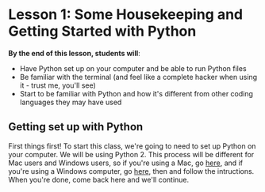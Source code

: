 # Lesson 1: Some Housekeeping and Getting Started with Python  

**By the end of this lesson, students will**: 

* Have Python set up on your computer and be able to run Python files
* Be familiar with the terminal (and feel like a complete hacker when using it - trust me, you'll see)
* Start to be familiar with Python and how it's different from other coding languages they may have used


## Getting set up with Python

First things first! To start this class, we're going to need to set up Python on your computer. We will be using Python 2. This process will be different for Mac users and Windows users, so if you're using a Mac, go [here](macsetup.md), and if you're using a Windows computer, go [here](windowssetup.md), then and follow the intructions. When you're done, come back here and we'll continue.